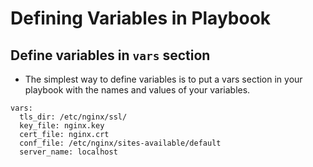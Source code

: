 # Defining Variables in Playbook

## Define variables in `vars` section

- The simplest way to define variables is to put a vars section in your
  playbook with the names and values of your variables.

```
vars:
  tls_dir: /etc/nginx/ssl/
  key_file: nginx.key
  cert_file: nginx.crt
  conf_file: /etc/nginx/sites-available/default
  server_name: localhost
```
